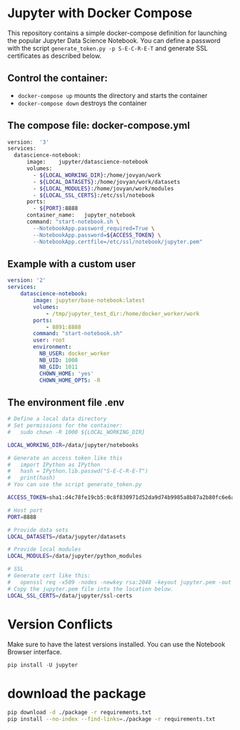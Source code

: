 # Jupyter with Docker Compose

This repository contains a simple docker-compose definition for launching the popular Jupyter Data Science Notebook.
You can define a password with the script ```generate_token.py -p S-E-C-R-E-T``` and generate SSL certificates as described below.

## Control the container:

* ```docker-compose up``` mounts the directory and starts the container
* ```docker-compose down``` destroys the container

## The compose file: docker-compose.yml

```bash
version:  '3'
services:
  datascience-notebook:
      image:    jupyter/datascience-notebook
      volumes:
        - ${LOCAL_WORKING_DIR}:/home/jovyan/work
        - ${LOCAL_DATASETS}:/home/jovyan/work/datasets
        - ${LOCAL_MODULES}:/home/jovyan/work/modules
        - ${LOCAL_SSL_CERTS}:/etc/ssl/notebook
      ports:
        - ${PORT}:8888
      container_name:   jupyter_notebook
      command: "start-notebook.sh \
        --NotebookApp.password_required=True \
        --NotebookApp.password=${ACCESS_TOKEN} \
        --NotebookApp.certfile=/etc/ssl/notebook/jupyter.pem"
```

## Example with a custom user

```YAML
version: '2'
services:
    datascience-notebook:
        image: jupyter/base-notebook:latest
        volumes:
            - /tmp/jupyter_test_dir:/home/docker_worker/work            
        ports:
            - 8891:8888
        command: "start-notebook.sh"
        user: root
        environment:
          NB_USER: docker_worker
          NB_UID: 1008
          NB_GID: 1011
          CHOWN_HOME: 'yes'
          CHOWN_HOME_OPTS: -R

```
## The environment file .env

```bash
# Define a local data directory
# Set permissions for the container:
#   sudo chown -R 1000 ${LOCAL_WORKING_DIR}

LOCAL_WORKING_DIR=/data/jupyter/notebooks

# Generate an access token like this
#   import IPython as IPython
#   hash = IPython.lib.passwd("S-E-C-R-E-T")
#   print(hash)
# You can use the script generate_token.py

ACCESS_TOKEN=sha1:d4c78fe19cb5:0c8f830971d52da9d74b9985a8b87a2b80fc6e6a

# Host port
PORT=8888

# Provide data sets
LOCAL_DATASETS=/data/jupyter/datasets

# Provide local modules
LOCAL_MODULES=/data/jupyter/python_modules

# SSL
# Generate cert like this:
#   openssl req -x509 -nodes -newkey rsa:2048 -keyout jupyter.pem -out jupyter.pem
# Copy the jupyter.pem file into the location below.
LOCAL_SSL_CERTS=/data/jupyter/ssl-certs
```



# Version Conflicts

Make sure to have the latest versions installed. You can use the Notebook Browser interface.
```python
pip install -U jupyter
```

# download the package

```sh
pip download -d ./package -r requirements.txt
pip install --no-index --find-links=./package -r requirements.txt
```
